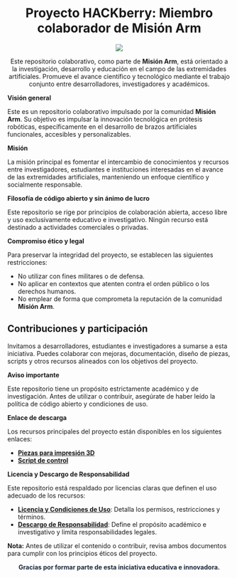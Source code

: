 <h1 align="center">Proyecto HACKberry: Miembro colaborador de Misión Arm</h1>

<p align="center">
  <a href="https://github.com/DenverCoder1/readme-typing-svg">
    <img src="https://readme-typing-svg.herokuapp.com?font=Fira+Code&color=16A34A&size=24&center=true&vCenter=true&width=800&height=60&lines=Innovaci%C3%B3n+en+pr%C3%B3tesis+rob%C3%B3ticas;Colaboraci%C3%B3n+acad%C3%A9mica+abierta;Desarrollo+de+extremidades+artificiales;Conocimiento+libre+y+sin+%C3%A1nimo+de+lucro;Compromiso+%C3%A9tico+y+legal"/>
  </a>
</p>

<p align="center">
  Este repositorio colaborativo, como parte de <strong>Misión Arm</strong>, está orientado a la investigación, desarrollo y educación en el campo de las extremidades artificiales. Promueve el avance científico y tecnológico mediante el trabajo conjunto entre desarrolladores, investigadores y académicos.
</p>


**Visión general**

Este es un repositorio colaborativo impulsado por la comunidad <strong>Misión Arm</strong>. Su objetivo es impulsar la innovación tecnológica en prótesis robóticas, específicamente en el desarrollo de brazos artificiales funcionales, accesibles y personalizables.

**Misión**

La misión principal es fomentar el intercambio de conocimientos y recursos entre investigadores, estudiantes e instituciones interesadas en el avance de las extremidades artificiales, manteniendo un enfoque científico y socialmente responsable.

**Filosofía de código abierto y sin ánimo de lucro**

Este repositorio se rige por principios de colaboración abierta, acceso libre y uso exclusivamente educativo e investigativo. Ningún recurso está destinado a actividades comerciales o privadas.

**Compromiso ético y legal**

Para preservar la integridad del proyecto, se establecen las siguientes restricciones:

- No utilizar con fines militares o de defensa.
- No aplicar en contextos que atenten contra el orden público o los derechos humanos.
- No emplear de forma que comprometa la reputación de la comunidad <strong>Misión Arm</strong>.


## Contribuciones y participación

Invitamos a desarrolladores, estudiantes e investigadores a sumarse a esta iniciativa. Puedes colaborar con mejoras, documentación, diseño de piezas, scripts y otros recursos alineados con los objetivos del proyecto.


**Aviso importante**

Este repositorio tiene un propósito estrictamente académico y de investigación. Antes de utilizar o contribuir, asegúrate de haber leído la política de código abierto y condiciones de uso.

**Enlace de descarga**

Los recursos principales del proyecto están disponibles en los siguientes enlaces:

- <a href="https://cienciatecnologiayfuturo.blogspot.com/2023/11/hackberry-una-protesis-robotica-de.html"><strong>Piezas para impresión 3D</strong></a>
- <a href="https://github.com/eduardoleon9010/Hackberry-hand/blob/main/script.md"><strong>Script de control</strong></a>

**Licencia y Descargo de Responsabilidad**

Este repositorio está respaldado por licencias claras que definen el uso adecuado de los recursos:

- <a href="https://github.com/eduardoleon9010/mano_mioelectrica/blob/main/licencia.md"><strong>Licencia y Condiciones de Uso</strong></a>: Detalla los permisos, restricciones y términos.
- <a href="https://github.com/eduardoleon9010/mano_mioelectrica/blob/main/descargo.md"><strong>Descargo de Responsabilidad</strong></a>: Define el propósito académico e investigativo y limita responsabilidades legales.

<p><strong>Nota:</strong> Antes de utilizar el contenido o contribuir, revisa ambos documentos para cumplir con los principios éticos del proyecto.</p>

<p align="center" style="font-weight:bold; color:#1e293b;">Gracias por formar parte de esta iniciativa educativa e innovadora.</p>
